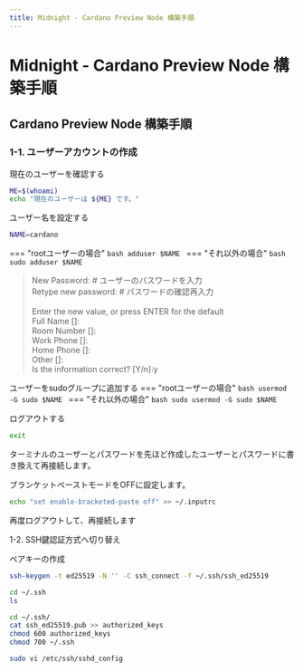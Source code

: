 ```yaml
---
title: Midnight - Cardano Preview Node 構築手順
---
```


# Midnight - Cardano Preview Node 構築手順

## Cardano Preview Node 構築手順

### 1-1. ユーザーアカウントの作成

現在のユーザーを確認する
```bash
ME=$(whoami)
echo "現在のユーザーは ${ME} です。"
```

ユーザー名を設定する
```bash
NAME=cardano
```

=== "rootユーザーの場合"
    ```bash
    adduser $NAME
    ```
=== "それ以外の場合"
    ```bash
    sudo adduser $NAME
    ```

> New Password:        # ユーザーのパスワードを入力<br />
> Retype new password: # パスワードの確認再入力<br />
> <br /> 
> Enter the new value, or press ENTER for the default<br />
>         Full Name []:<br />
>         Room Number []:<br />
>         Work Phone []:<br />
>         Home Phone []:<br />
>         Other []:<br />
> Is the information correct? [Y/n]:y<br />

ユーザーをsudoグループに追加する
=== "rootユーザーの場合"
    ```bash
    usermod -G sudo $NAME
    ```
=== "それ以外の場合"
    ```bash
    sudo usermod -G sudo $NAME
    ```

ログアウトする
```bash
exit
```

ターミナルのユーザーとパスワードを先ほど作成したユーザーとパスワードに書き換えて再接続します。

ブランケットペーストモードをOFFに設定します。
```bash
echo "set enable-bracketed-paste off" >> ~/.inputrc
```

再度ログアウトして、再接続します


1-2. SSH鍵認証方式へ切り替え

ペアキーの作成
```bash
ssh-keygen -t ed25519 -N '' -C ssh_connect -f ~/.ssh/ssh_ed25519
```

```bash
cd ~/.ssh
ls
```

```bash
cd ~/.ssh/
cat ssh_ed25519.pub >> authorized_keys
chmod 600 authorized_keys
chmod 700 ~/.ssh
```


```bash
sudo vi /etc/ssh/sshd_config
```
